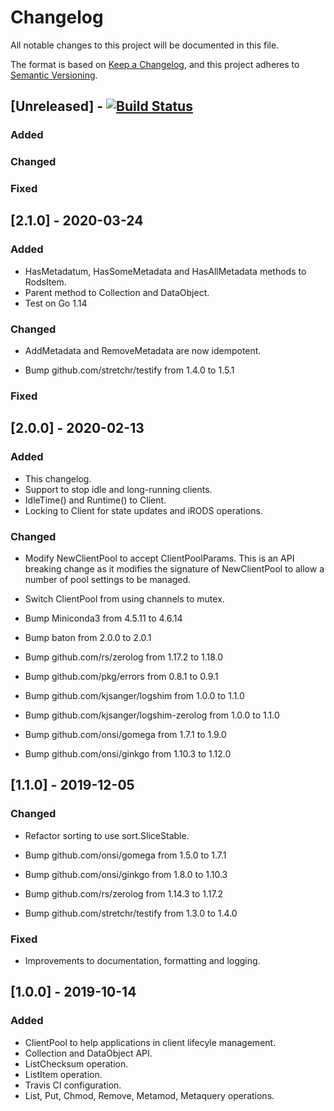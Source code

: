 # Changelog
All notable changes to this project will be documented in this file.

The format is based on [Keep a Changelog](https://keepachangelog.com/en/1.0.0/),
and this project adheres to [Semantic Versioning](https://semver.org/spec/v2.0.0.html).

## [Unreleased] - [![Build Status](https://travis-ci.org/kjsanger/extendo.svg?branch=devel)](https://travis-ci.org/kjsanger/extendo)

### Added

### Changed

### Fixed

## [2.1.0] - 2020-03-24

### Added

- HasMetadatum, HasSomeMetadata and HasAllMetadata methods to RodsItem.
- Parent method to Collection and DataObject.
- Test on Go 1.14

### Changed

- AddMetadata and RemoveMetadata are now idempotent.

- Bump github.com/stretchr/testify from 1.4.0 to 1.5.1

### Fixed

## [2.0.0] - 2020-02-13

### Added

- This changelog.
- Support to stop idle and long-running clients.
- IdleTime() and Runtime() to Client.
- Locking to Client for state updates and iRODS operations.

### Changed

- Modify NewClientPool to accept ClientPoolParams. This is an API breaking
  change as it modifies the signature of NewClientPool to allow a number of
  pool settings to be managed.
- Switch ClientPool from using channels to mutex.

- Bump Miniconda3 from 4.5.11 to 4.6.14
- Bump baton from 2.0.0 to 2.0.1
- Bump github.com/rs/zerolog from 1.17.2 to 1.18.0
- Bump github.com/pkg/errors from 0.8.1 to 0.9.1
- Bump github.com/kjsanger/logshim from 1.0.0 to 1.1.0
- Bump github.com/kjsanger/logshim-zerolog from 1.0.0 to 1.1.0
- Bump github.com/onsi/gomega from 1.7.1 to 1.9.0
- Bump github.com/onsi/ginkgo from 1.10.3 to 1.12.0

## [1.1.0] - 2019-12-05

### Changed

- Refactor sorting to use sort.SliceStable.

- Bump github.com/onsi/gomega from 1.5.0 to 1.7.1
- Bump github.com/onsi/ginkgo from 1.8.0 to 1.10.3
- Bump github.com/rs/zerolog from 1.14.3 to 1.17.2
- Bump github.com/stretchr/testify from 1.3.0 to 1.4.0

### Fixed

- Improvements to documentation, formatting and logging.

## [1.0.0] - 2019-10-14

### Added

- ClientPool to help applications in client lifecyle management.
- Collection and DataObject API.
- ListChecksum operation.
- ListItem operation.
- Travis CI configuration.
- List, Put, Chmod, Remove, Metamod, Metaquery operations.
